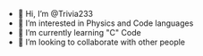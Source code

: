 - 👋 Hi, I’m @Trivia233
- 👀 I’m interested in Physics and Code languages
- 🌱 I’m currently learning "C" Code
- 💞️ I’m looking to collaborate with other people
<!---
Trivia233/Trivia233 is a ✨ special ✨ repository because its `README.md` (this file) appears on your GitHub profile.
You can click the Preview link to take a look at your changes.
--->
